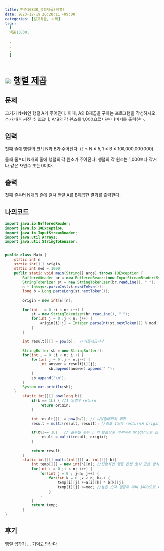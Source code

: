 ```yaml
---
title: 백준10830_행렬제곱(행렬)
date: 2023-12-19 20:28:11 +09:00
categories: [알고리즘, 수학]
tags:
  [
  백준10830,
  
  .
  .
  .
  ]
---
```


# <img width="20px"  src="https://d2gd6pc034wcta.cloudfront.net/tier/12.svg" class="solvedac-tier"> [행렬 제곱](https://www.acmicpc.net/problem/10830) 


## 문제
<p>크기가 N*N인 행렬 A가 주어진다. 이때, A의 B제곱을 구하는 프로그램을 작성하시오. 수가 매우 커질 수 있으니, A^B의 각 원소를 1,000으로 나눈 나머지를 출력한다.</p>

## 입력
<p>첫째 줄에 행렬의 크기 N과 B가 주어진다. (2 ≤ N ≤  5, 1 ≤ B ≤ 100,000,000,000)</p>

<p>둘째 줄부터 N개의 줄에 행렬의 각 원소가 주어진다. 행렬의 각 원소는 1,000보다 작거나 같은 자연수 또는 0이다.</p>

## 출력
<p>첫째 줄부터 N개의 줄에 걸쳐 행렬 A를 B제곱한 결과를 출력한다.</p>

## 나의코드
```java
import java.io.BufferedReader;
import java.io.IOException;
import java.io.InputStreamReader;
import java.util.Arrays;
import java.util.StringTokenizer;


public class Main {
	static int n;
	static int[][] origin;
	static int mod = 1000;
	public static void main(String[] args) throws IOException {
		BufferedReader br = new BufferedReader(new InputStreamReader(System.in));
		StringTokenizer st = new StringTokenizer(br.readLine(), " ");
		n = Integer.parseInt(st.nextToken());
		long b = Long.parseLong(st.nextToken());		
		
		origin = new int[n][n];
		
		for(int i = 0 ;i < n; i++) {
			st = new StringTokenizer(br.readLine(), " ");
			for(int j = 0 ;j < n; j++) {
				origin[i][j] = Integer.parseInt(st.nextToken()) % mod; //숫자가 클 경우 1000으로 나눠서 저장
			}
		}
		
		int result[][] = pow(b);  //거듭제곱시작
		
		StringBuffer sb = new StringBuffer();
		for(int i = 0 ;i < n; i++) {
			for(int j = 0 ;j < n;j++) {
				int answer = result[i][j];
					sb.append(answer).append(" ");
			}
			sb.append("\n");
		}
		System.out.println(sb);
	}
		static int[][] pow(long b){
			if(b == 1L) { //1 일경우 return
				return origin;
			}
			
			int result[][] = pow(b/2); // 나눠질때까지 회귀 
			result = multi(result, result); //최초 1일때 resturn시 origin이므로 result = origin값을 거듭제곱으로 넘김
			
			if(b%2== 1L) { // 홀수일 경우 1 이 남음으로 마지막에 origin으로 곱합
				result = multi(result, origin);
			}
			
			return result;
		}
		static int[][] multi(int[][] a, int[][] b){
			int temp[][] = new int[n][n]; //전형적인 행렬 곱셉 형식 곱셉 방식 알아야함...
			for(int i = 0 ;i < n; i++) {
				for(int j = 0 ; j<n; j++) {
					for(int k = 0 ;k < n; k++) {
						temp[i][j] +=a[i][k] * b[k][j];
						temp[i][j] %=mod; //높은 숫자 일경우 대비 1000으로 나눔
					}
				}
			}
			return temp;
		}
}

```
## 후기
<p>행렬 곱하기 ... 기억도 안난다 </p>

